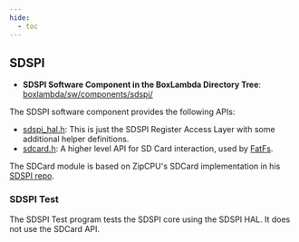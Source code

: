 ```yaml
---
hide:
  - toc
---
```


## SDSPI

- **SDSPI Software Component in the BoxLambda Directory Tree**:
  [boxlambda/sw/components/sdspi/](https://github.com/epsilon537/boxlambda/tree/master/sw/components/sdspi)

The SDSPI software component provides the following APIs:

- [sdspi_hal.h](https://github.com/epsilon537/boxlambda/blob/master/sw/components/sdspi/sdspi_hal.h): This is just the SDSPI Register Access Layer with some additional helper definitions.
- [sdcard.h](https://github.com/epsilon537/boxlambda/blob/develop/sw/components/sdspi/sdcard.h): A higher level API for SD Card interaction, used by [FatFs](sw_comp_fat_fs.md).

The SDCard module is based on ZipCPU's SDCard implementation in his [SDSPI repo](https://github.com/epsilon537/sdspi).

### SDSPI Test

The SDSPI Test program tests the SDSPI core using the SDSPI HAL. It does not use
the SDCard API.


